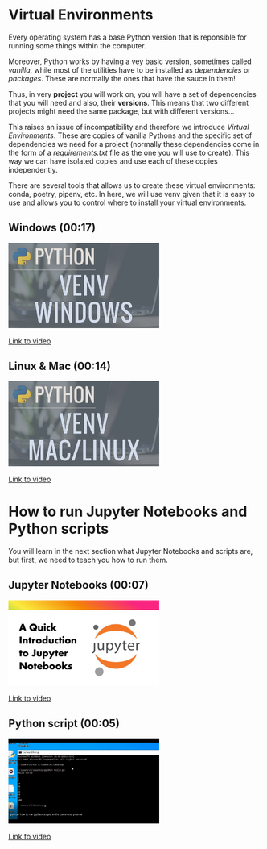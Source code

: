 # Virtual Environments

Every operating system has a base Python version that is reponsible for running some things within the computer. 

Moreover, Python works by having a vey basic version, sometimes called *vanilla*, while most of the utilities have to be installed as *dependencies* or *packages*. These are normally the ones that have the sauce in them! 

Thus, in very **project** you will work on, you will have a set of depencencies that you will need and also, their **versions**. This means that two different projects might need the same package, but with different versions...

This raises an issue of incompatibility and therefore we introduce *Virtual Environments*. These are copies of vanilla Pythons and the specific set of dependencies we need for a project (normally these dependencies come in the form of a *requirements.txt* file as the one you will use to create). This way we can have isolated copies and use each of these copies independently. 

There are several tools that allows us to create these virtual environments: conda, poetry, pipenv, etc. In here, we will use venv given that it is easy to use and allows you to control where to install your virtual environments. 



## Windows (00:17)


<img src="media/APOPm01BVrkhd.jpg" alt="WindowsVenv" width="300" height="auto">

[Link to video](https://www.youtube.com/watch?v=APOPm01BVrk)

## Linux & Mac (00:14)


<img src="media/Kg1Yvry_Ydkhd.jpg" alt="LinuxMacVenv" width="300" height="auto">

[Link to video](https://www.youtube.com/watch?v=Kg1Yvry_Ydk)

# How to run Jupyter Notebooks and Python scripts

You will learn in the next section what Jupyter Notebooks and scripts are, but first, we need to teach you how to run them. 


## Jupyter Notebooks (00:07)

<img src="media/jZ952vChhuIhd.jpg" alt="JupNot" width="300" height="auto">

[Link to video](https://www.youtube.com/watch?v=jZ952vChhuI)

## Python script (00:05)

<img src="media/Shf5m_Uol9ghd.jpg" alt="RunningScripts" width="300" height="auto">

[Link to video](https://www.youtube.com/watch?v=Shf5m_Uol9g)